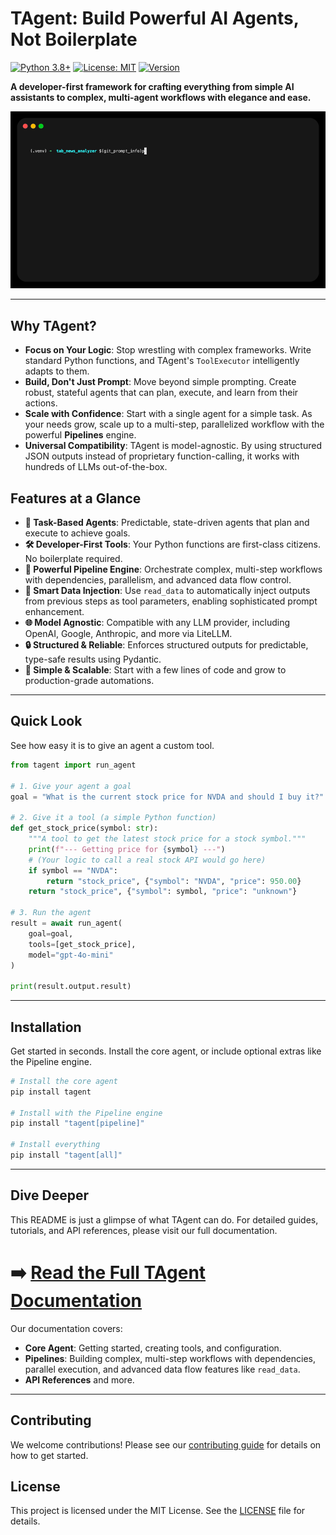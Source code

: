 # TAgent: Build Powerful AI Agents, Not Boilerplate

[![Python 3.8+](https://img.shields.io/badge/python-3.8+-blue.svg)](https://www.python.org/downloads/)
[![License: MIT](https://img.shields.io/badge/License-MIT-yellow.svg)](https://opensource.org/licenses/MIT)
[![Version](https://img.shields.io/badge/version-0.6.4-green.svg)](https://github.com/yourusername/tagent2)

**A developer-first framework for crafting everything from simple AI assistants to complex, multi-agent workflows with elegance and ease.**

![TAgent in Action](examples/tab_news_analyzer/tabnews_code_example.gif)

---

## Why TAgent?

-   **Focus on Your Logic**: Stop wrestling with complex frameworks. Write standard Python functions, and TAgent's `ToolExecutor` intelligently adapts to them.
-   **Build, Don't Just Prompt**: Move beyond simple prompting. Create robust, stateful agents that can plan, execute, and learn from their actions.
-   **Scale with Confidence**: Start with a single agent for a simple task. As your needs grow, scale up to a multi-step, parallelized workflow with the powerful **Pipelines** engine.
-   **Universal Compatibility**: TAgent is model-agnostic. By using structured JSON outputs instead of proprietary function-calling, it works with hundreds of LLMs out-of-the-box.

## Features at a Glance

-   **🧠 Task-Based Agents**: Predictable, state-driven agents that plan and execute to achieve goals.
-   **🛠️ Developer-First Tools**: Your Python functions are first-class citizens. No boilerplate required.
-   **🚀 Powerful Pipeline Engine**: Orchestrate complex, multi-step workflows with dependencies, parallelism, and advanced data flow control.
-   **🔗 Smart Data Injection**: Use `read_data` to automatically inject outputs from previous steps as tool parameters, enabling sophisticated prompt enhancement.
-   **🌐 Model Agnostic**: Compatible with any LLM provider, including OpenAI, Google, Anthropic, and more via LiteLLM.
-   **🔒 Structured & Reliable**: Enforces structured outputs for predictable, type-safe results using Pydantic.
-   **🤖 Simple & Scalable**: Start with a few lines of code and grow to production-grade automations.

---

## Quick Look

See how easy it is to give an agent a custom tool.

```python
from tagent import run_agent

# 1. Give your agent a goal
goal = "What is the current stock price for NVDA and should I buy it?"

# 2. Give it a tool (a simple Python function)
def get_stock_price(symbol: str):
    """A tool to get the latest stock price for a stock symbol."""
    print(f"--- Getting price for {symbol} ---")
    # (Your logic to call a real stock API would go here)
    if symbol == "NVDA":
        return "stock_price", {"symbol": "NVDA", "price": 950.00}
    return "stock_price", {"symbol": symbol, "price": "unknown"}

# 3. Run the agent
result = await run_agent(
    goal=goal,
    tools=[get_stock_price],
    model="gpt-4o-mini"
)

print(result.output.result)
```

---

## Installation

Get started in seconds. Install the core agent, or include optional extras like the Pipeline engine.

```bash
# Install the core agent
pip install tagent

# Install with the Pipeline engine
pip install "tagent[pipeline]"

# Install everything
pip install "tagent[all]"
```

---

## Dive Deeper

This README is just a glimpse of what TAgent can do. For detailed guides, tutorials, and API references, please visit our full documentation.

# ➡️ [Read the Full TAgent Documentation](./documentation/README.md)

Our documentation covers:
-   **Core Agent**: Getting started, creating tools, and configuration.
-   **Pipelines**: Building complex, multi-step workflows with dependencies, parallel execution, and advanced data flow features like `read_data`.
-   **API References** and more.

---

## Contributing

We welcome contributions! Please see our [contributing guide](CONTRIBUTING.md) for details on how to get started.

## License

This project is licensed under the MIT License. See the [LICENSE](LICENSE) file for details.